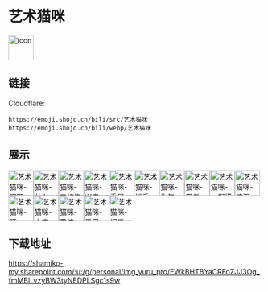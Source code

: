 # 艺术猫咪
<img src="https://emoji.shojo.cn/bili/src/艺术猫咪/icon.png" width="50" height="50" alt="icon">

## 链接
Cloudflare:
```
https://emoji.shojo.cn/bili/src/艺术猫咪
https://emoji.shojo.cn/bili/webp/艺术猫咪
```
## 展示
<img src="https://emoji.shojo.cn/bili/src/艺术猫咪/艺术猫咪-嘿嘿.png" width="50" height="50" alt="艺术猫咪-嘿嘿"><img src="https://emoji.shojo.cn/bili/src/艺术猫咪/艺术猫咪-什么.png" width="50" height="50" alt="艺术猫咪-什么"><img src="https://emoji.shojo.cn/bili/src/艺术猫咪/艺术猫咪-又被伤到.png" width="50" height="50" alt="艺术猫咪-又被伤到"><img src="https://emoji.shojo.cn/bili/src/艺术猫咪/艺术猫咪-兴奋.png" width="50" height="50" alt="艺术猫咪-兴奋"><img src="https://emoji.shojo.cn/bili/src/艺术猫咪/艺术猫咪-委屈.png" width="50" height="50" alt="艺术猫咪-委屈"><img src="https://emoji.shojo.cn/bili/src/艺术猫咪/艺术猫咪-摊手.png" width="50" height="50" alt="艺术猫咪-摊手"><img src="https://emoji.shojo.cn/bili/src/艺术猫咪/艺术猫咪-生气.png" width="50" height="50" alt="艺术猫咪-生气"><img src="https://emoji.shojo.cn/bili/src/艺术猫咪/艺术猫咪-思考.png" width="50" height="50" alt="艺术猫咪-思考"><img src="https://emoji.shojo.cn/bili/src/艺术猫咪/艺术猫咪-一起摸鱼.png" width="50" height="50" alt="艺术猫咪-一起摸鱼"><img src="https://emoji.shojo.cn/bili/src/艺术猫咪/艺术猫咪-流泪.png" width="50" height="50" alt="艺术猫咪-流泪"><img src="https://emoji.shojo.cn/bili/src/艺术猫咪/艺术猫咪-盯.png" width="50" height="50" alt="艺术猫咪-盯"><img src="https://emoji.shojo.cn/bili/src/艺术猫咪/艺术猫咪-太空.png" width="50" height="50" alt="艺术猫咪-太空"><img src="https://emoji.shojo.cn/bili/src/艺术猫咪/艺术猫咪-震惊.png" width="50" height="50" alt="艺术猫咪-震惊"><img src="https://emoji.shojo.cn/bili/src/艺术猫咪/艺术猫咪-爱了.png" width="50" height="50" alt="艺术猫咪-爱了"><img src="https://emoji.shojo.cn/bili/src/艺术猫咪/艺术猫咪-闭嘴.png" width="50" height="50" alt="艺术猫咪-闭嘴">

## 下载地址

https://shamiko-my.sharepoint.com/:u:/g/personal/img_yuru_pro/EWkBHTBYaCRFoZJJ3Og_fmMBlLvzyBW3tyNEDPLSgc1s9w